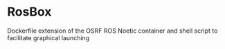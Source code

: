 # RosBox
Dockerfile extension of the OSRF ROS Noetic container and shell script to facilitate graphical launching
